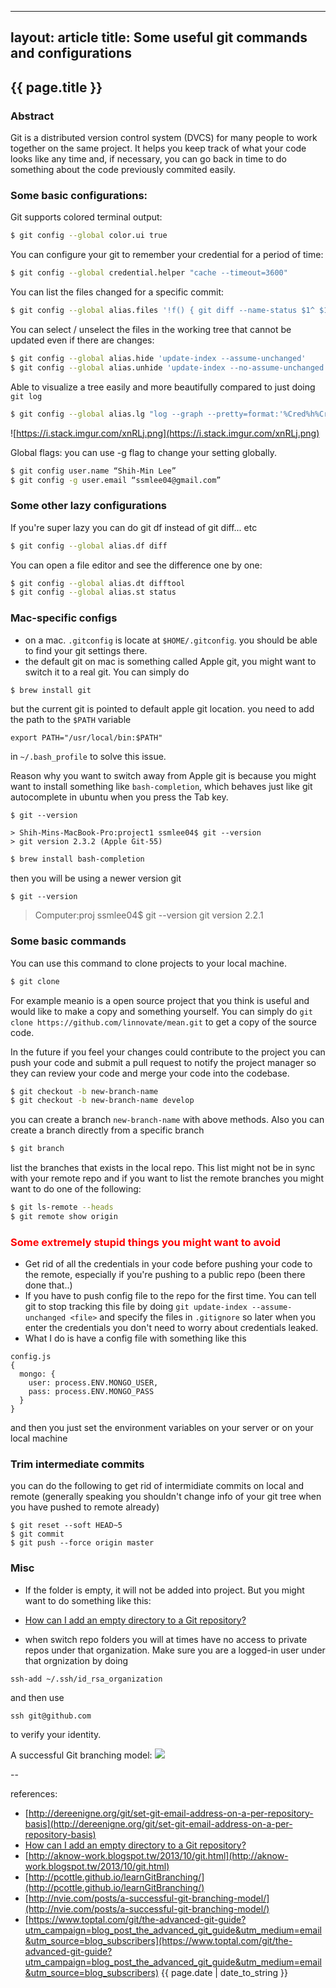 <style>
red {
    color: red;
}
green {
    color: green;
}
orange {
    color: orange;
}
</style>

---
layout: article
title: Some useful git commands and configurations
---
## {{ page.title }}

### Abstract

Git is a distributed version control system (DVCS) for many people to work together on the same project. It helps you keep track of what your code looks like any time and, if necessary, you can go back in time to do something about the code previously commited easily.

### Some basic configurations:

Git supports colored terminal output: 
```bash
$ git config --global color.ui true
```

You can configure your git to remember your credential for a period of time: 
```bash
$ git config --global credential.helper "cache --timeout=3600"
```

You can list the files changed for a specific commit:
```bash
$ git config --global alias.files '!f() { git diff --name-status $1^ $1; }; f'
```

You can select / unselect the files in the working tree that cannot be updated even if there are changes: 
```bash
$ git config --global alias.hide 'update-index --assume-unchanged'
$ git config --global alias.unhide 'update-index --no-assume-unchanged'
```

Able to visualize a tree easily and more beautifully compared to just doing `git log`
```bash
$ git config --global alias.lg "log --graph --pretty=format:'%Cred%h%Creset -%C(yellow)%d%Creset %s %Cgreen(%cr)%Creset' --abbrev-commit --date=relative --all"
```

![https://i.stack.imgur.com/xnRLj.png](https://i.stack.imgur.com/xnRLj.png)

Global flags: you can use -g flag to change your setting globally. 
```bash
$ git config user.name “Shih-Min Lee”
$ git config -g user.email “ssmlee04@gmail.com”
```

### Some other lazy configurations

If you're super lazy you can do git df instead of git diff... etc
```bash
$ git config --global alias.df diff
```

You can open a file editor and see the difference one by one:
```bash
$ git config --global alias.dt difftool
$ git config --global alias.st status
```

### Mac-specific configs

* on a mac. `.gitconfig` is locate at `$HOME/.gitconfig`. you should be able to find your git settings there. 
* the default git on mac is something called Apple git, you might want to switch it to a real git. You can simply do 

```bash
$ brew install git
```

but the current git is pointed to default apple git location. you need to add the path to the `$PATH` variable

```
export PATH="/usr/local/bin:$PATH"
```

in `~/.bash_profile` to solve this issue. 

Reason why you want to switch away from Apple git is because you might want to install something like `bash-completion`, which behaves just like git autocomplete in ubuntu when you press the Tab key. 

`$ git --version`

```
> Shih-Mins-MacBook-Pro:project1 ssmlee04$ git --version
> git version 2.3.2 (Apple Git-55)
```

```bash
$ brew install bash-completion
```

then you will be using a newer version git

`$ git --version`
> Computer:proj ssmlee04$ git --version
> git version 2.2.1

### Some basic commands

You can use this command to clone projects to your local machine. 
```bash
$ git clone
```

For example meanio is a open source project that you think is useful and would like to make a copy and something yourself. You can simply do `git clone https://github.com/linnovate/mean.git` to get a copy of the source code.

In the future if you feel your changes could contribute to the project you can push your code and submit a pull request to notify the project manager so they can review your code and merge your code into the codebase.

```bash
$ git checkout -b new-branch-name
$ git checkout -b new-branch-name develop
```

you can create a branch `new-branch-name` with above methods. Also you can create a branch directly from a specific branch

```bash
$ git branch
```

list the branches that exists in the local repo. This list might not be in sync with your remote repo and if you want to list the remote branches you might want to do one of the following: 

```bash
$ git ls-remote --heads
$ git remote show origin
```

### <red>Some extremely stupid things you might want to avoid</red>

* Get rid of all the credentials in your code before pushing your code to the remote, especially if you're pushing to a public repo (been there done that..)
* If you have to push config file to the repo for the first time. You can tell git to stop tracking this file by doing `git update-index --assume-unchanged <file>` and specify the files in `.gitignore` so later when you enter the credentials you don't need to worry about credentials leaked.
* What I do is have a config file with something like this

```
config.js
{
  mongo: {
    user: process.ENV.MONGO_USER,
    pass: process.ENV.MONGO_PASS 
  }
}
```

and then you just set the environment variables on your server or on your local machine

### Trim intermediate commits

you can do the following to get rid of intermidiate commits on local and remote
(generally speaking you shouldn't change info of your git tree when you have pushed to remote already)

```
$ git reset --soft HEAD~5
$ git commit
$ git push --force origin master
```

### Misc

* If the folder is empty, it will not be added into project. But you might want to do something like this: 

* [How can I add an empty directory to a Git repository?](http://stackoverflow.com/a/932982/1355175)

* when switch repo folders you will at times have no access to private repos under that organization. Make sure you are a logged-in user under that orgnization by doing

`ssh-add ~/.ssh/id_rsa_organization`

and then use

`ssh git@github.com`

to verify your identity.


A successful Git branching model:
![](http://nvie.com/img/git-model@2x.png)

--

references:

* [http://dereenigne.org/git/set-git-email-address-on-a-per-repository-basis](http://dereenigne.org/git/set-git-email-address-on-a-per-repository-basis)
* [How can I add an empty directory to a Git repository?](http://stackoverflow.com/a/932982/1355175)
* [http://aknow-work.blogspot.tw/2013/10/git.html](http://aknow-work.blogspot.tw/2013/10/git.html)
* [http://pcottle.github.io/learnGitBranching/](http://pcottle.github.io/learnGitBranching/)
* [http://nvie.com/posts/a-successful-git-branching-model/](http://nvie.com/posts/a-successful-git-branching-model/)
* [https://www.toptal.com/git/the-advanced-git-guide?utm_campaign=blog_post_the_advanced_git_guide&utm_medium=email&utm_source=blog_subscribers](https://www.toptal.com/git/the-advanced-git-guide?utm_campaign=blog_post_the_advanced_git_guide&utm_medium=email&utm_source=blog_subscribers)
{{ page.date | date_to_string }}
